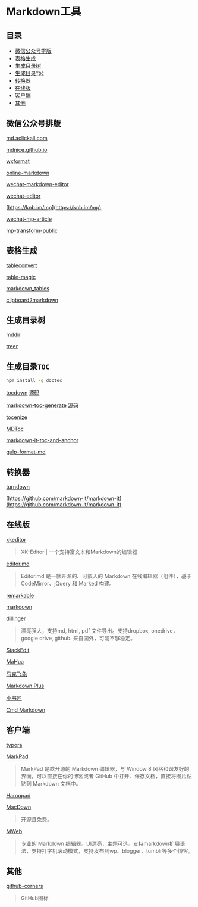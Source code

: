 # Markdown工具

## 目录

* [微信公众号排版](#微信公众号排版)
* [表格生成](#表格生成)
* [生成目录树](#生成目录树)
* [生成目录`TOC`](#生成目录toc)
* [转换器](#转换器)
* [在线版](#在线版)
* [客户端](#客户端)
* [其他](#其他)


## 微信公众号排版

[md.aclickall.com](https://md.aclickall.com)

[mdnice.github.io](https://mdnice.github.io)

[wxformat](https://lab.lyric.im/wxformat/)

[online-markdown](http://blog.didispace.com/tools/online-markdown/)

[wechat-markdown-editor](https://didadi599.github.io/wechat-markdown-editor/)

[wechat-editor](https://so-easy.cc/wechat-editor)

[https://knb.im/mp](https://knb.im/mp)

[wechat-mp-article](https://ufologist.github.io/wechat-mp-article/editor.html)




[mp-transform-public](https://github.com/ZhuPeng/mp-transform-public)



## 表格生成
[tableconvert](https://tableconvert.com/)

[table-magic](http://stevecat.github.io/table-magic/)

[markdown_tables](http://www.tablesgenerator.com/markdown_tables)

[clipboard2markdown](https://euangoddard.github.io/clipboard2markdown/)



## 生成目录树

[mddir](https://github.com/JohnByrneRepo/mddir)

[treer](https://github.com/derycktse/treer)


## 生成目录`TOC`
```bash
npm install -g doctoc
```

[tocdown](http://dohliam.github.io/tocdown/)
[源码](https://github.com/dohliam/tocdown)

[markdown-toc-generate](https://magnetikonline.github.io/markdown-toc-generate/)
[源码](https://github.com/magnetikonline/markdown-toc-generate)

[tocenize](https://github.com/nochso/tocenize)

[MDToc](https://github.com/dkyaorui/MDToc)

[markdown-it-toc-and-anchor](https://github.com/medfreeman/markdown-it-toc-and-anchor)

[gulp-format-md](https://github.com/jonschlinkert/gulp-format-md)


## 转换器

[turndown](https://github.com/domchristie/turndown)

[https://github.com/markdown-it/markdown-it](https://github.com/markdown-it/markdown-it)


## 在线版

[xkeditor](https://github.com/syfxlin/xkeditor)

> XK-Editor | 一个支持富文本和Markdown的编辑器

[editor.md](https://github.com/pandao/editor.md)

> Editor.md 是一款开源的、可嵌入的 Markdown 在线编辑器（组件），基于 CodeMirror、jQuery 和 Marked 构建。

[remarkable](https://github.com/jonschlinkert/remarkable)

[markdown](https://tool.lu/markdown/)

[dillinger](http://dillinger.io/)

> 漂亮强大，支持md, html, pdf 文件导出。支持dropbox, onedrive，google drive, github. 来自国外，可能不够稳定。

[StackEdit](https://stackedit.io/)

[MaHua](http://mahua.jser.me/)

[马克飞象](https://maxiang.io/)

[Markdown Plus](http://mdp.tylingsoft.com/)

[小书匠](http://markdown.xiaoshujiang.com/)

[Cmd Markdown](https://www.zybuluo.com/mdeditor)


## 客户端

[typora](https://www.typora.io/)

[MarkPad](http://code52.org/DownmarkerWPF/)

> MarkPad 是款开源的 Markdown 编辑器，与 Window 8 风格和谐友好的界面，可以直接在你的博客或者 GitHub 中打开、保存文档，直接将图片粘贴到 Markdown 文档中。

[Haroopad](http://pad.haroopress.com/user.html)

[MacDown](http://macdown.uranusjr.com/)

> 开源且免费。

[MWeb](http://zh.mweb.im/)

> 专业的 Markdown 编辑器。UI漂亮，主题可选。支持markdown扩展语法，支持打字机滚动模式，支持发布到wp、blogger、tumblr等多个博客。



## 其他

[github-corners](https://github.com/tholman/github-corners)

> GitHub图标



